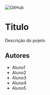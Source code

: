 ![GitHub](https://img.shields.io/github/license/dav1s0707/2emia-projeto)
# Titulo
Descrição do pojeto

## Autores
- Aluno1
- Aluno2
- Aluno3
- Aluno4
- Aluno5
